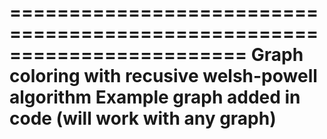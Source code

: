 ========================================================================
		Graph coloring with recusive welsh-powell algorithm
    Example graph added in code (will work with any graph)
========================================================================
